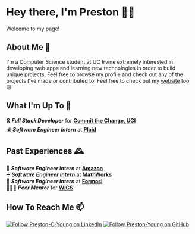 # Hey there, I'm Preston 👋🏽
Welcome to my page!

## About Me 📝
I'm a Computer Science student at UC Irvine extremely interested in developing web apps and learning new technologies in order to build unique projects. Feel free to browse my profile and check out any of the projects I've made or contributed to! Feel free to check out my [website](https://preston-young.github.io/) too 😄

## What I'm Up To 🧐
🎗 _**Full Stack Developer**_ for **[Commit the Change, UCI](https://ctc-uci.com/)**  
💰 _**Software Engineer Intern**_ at **[Plaid](https://plaid.com/)**

## Past Experiences 🕰
🛒 _**Software Engineer Intern**_ at **[Amazon](https://aws.amazon.com/)**  
➗ _**Software Engineer Intern**_ at **[MathWorks](https://www.mathworks.com/)**  
💄 _**Software Engineer Intern**_ at **[Formosi](https://www.formosi.com/)**  
👨🏻‍🏫 _**Peer Mentor**_ for **[WICS](https://wics.ics.uci.edu/)**

## How To Reach Me 📫
[<img src="https://img.shields.io/badge/linkedin-%230077B5.svg?&style=for-the-badge&logo=linkedin&logoColor=white" alt="Follow Preston-C-Young on LinkedIn"/>](https://www.linkedin.com/in/preston-c-young/)
[<img src="https://img.shields.io/badge/GitHub-%2312100E.svg?&style=for-the-badge&logo=Github&logoColor=white" alt="Follow Preston-Young on GitHub"/>](https://github.com/Preston-Young)

